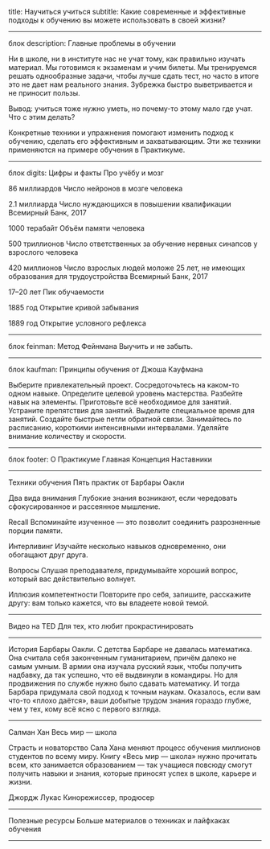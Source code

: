 title: Научиться учиться
subtitle: Какие современные и эффективные подходы к обучению вы можете использовать в своей жизни?


___________________________
блок description:
Главные проблемы в обучении

Ни в школе, ни в институте нас не учат тому, как правильно изучать материал. Мы готовимся к экзаменам и учим билеты. Мы тренируемся решать однообразные задачи, чтобы лучше сдать тест, но часто в итоге это не дает нам реального знания. Зубрежка быстро выветривается и не приносит пользы.

Вывод: учиться тоже нужно уметь, но почему-то этому мало где учат. Что с этим делать?

Конкретные техники и упражнения помогают изменить подход к обучению, сделать его эффективным и захватывающим. Эти же техники применяются на примере обучения в Практикуме.


___________________________
блок digits:
Цифры и факты
Про учёбу и мозг

86 миллиардов
Число нейронов в мозге человека

2.1 миллиарда
Число нуждающихся в повышении квалификации
Всемирный Банк, 2017

1000 терабайт
Объём памяти человека

500 триллионов
Число ответственных за обучение нервных синапсов у взрослого человека

420 миллионов
Число взрослых людей моложе 25 лет, не имеющих образования для трудоустройства
Всемирный Банк, 2017

17–20 лет
Пик обучаемости

1885 год
Открытие кривой забывания

1889 год
Открытие условного рефлекса


___________________________
блок feinman:
Метод Фейнмана
Выучить и не забыть.


___________________________
блок kaufman:
Принципы обучения
от Джоша Кауфмана

Выберите привлекательный проект.
Сосредоточьтесь на каком-то одном навыке.
Определите целевой уровень мастерства.
Разбейте навык на элементы.
Приготовьте всё необходимое для занятий.
Устраните препятствия для занятий.
Выделите специальное время для занятий.
Создайте быстрые петли обратной связи.
Занимайтесь по расписанию, короткими интенсивными интервалами.
Уделяйте внимание количеству и скорости.


___________________________
блок footer:
О Практикуме
Главная
Концепция
Наставники

----

Техники обучения
Пять практик от Барбары Оакли

Два вида внимания
Глубокие знания возникают, если чередовать сфокусированное и рассеянное мышление.

Recall
Вспоминайте изученное — это позволит соединить разрозненные порции памяти.

Интерливинг
Изучайте несколько навыков одновременно, они обогащают друг друга.

Вопросы
Слушая преподавателя, придумывайте хороший вопрос, который вас действительно волнует.

Иллюзия компетентности
Повторите про себя, запишите, расскажите другу: вам только кажется, что вы владеете новой темой.

----


Видео нa TED
Для тех, кто любит прокрастинировать


----

История Барбары Оакли.
С детства Барбаре не давалась математика. Она считала себя законченным гуманитарием, причём далеко не самым умным. В армии она изучала русский язык, чтобы получить надбавку, да так успешно, что её выдвинули в командиры. Но для продвижения по службе нужно было сдавать математику. И тогда Барбара придумала свой подход к точным наукам. Оказалось, если вам что-то «плохо даётся», ваши добытые трудом знания гораздо глубже, чем у тех, кому всё ясно с первого взгляда.

----

Салман Хан
Весь мир — школа

Страсть и новаторство Сала Хана меняют процесс обучения миллионов студентов по всему миру. Книгу «Весь мир — школа» нужно прочитать всем, кто занимается образованием — так учащиеся повсюду смогут получить навыки и знания, которые приносят успех в школе, карьере и жизни.

Джордж Лукас
Кинорежиссер, продюсер

----

Полезные ресурсы
Больше материалов о техниках и лайфхаках обучения

----